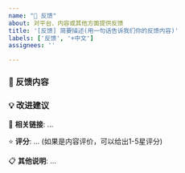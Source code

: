 ```yaml
---
name: "📝 反馈"
about: 对平台、内容或其他方面提供反馈
title: '[反馈] 简要描述(用一句话告诉我们你的反馈内容)'
labels: ['反馈', '+中文']
assignees: ''

---
```



### 📝 反馈内容
<!--
请详细描述你的反馈内容：
- 如果是对特定内容的评价，请说明是哪个内容
- 如果是功能建议，请说明具体需求
- 如果是问题反馈，请描述遇到的情况
-->

### 💡 改进建议
<!-- 请提供你的建议和相关信息 -->

🔗 **相关链接**: ...

⭐ **评分**: ... (如果是内容评价，可以给出1-5星评分)

📋 **其他说明**: ...
